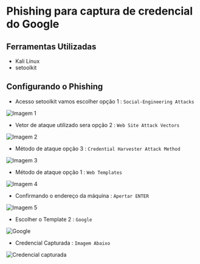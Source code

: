 # Phishing para captura de credencial do Google

## Ferramentas Utilizadas

* Kali Linux
* setoolkit


## Configurando o Phishing

* Acesso setoolkit vamos escolher opção 1 : ```` Social-Engineering Attacks ````
  
![Imagem 1](https://github.com/user-attachments/assets/987e15fc-8209-407e-8e75-5e0deb293365)



* Vetor de ataque utilizado sera opção 2 : ```` Web Site Attack Vectors ````
  
![Imagem 2](https://github.com/user-attachments/assets/1c38ab23-190d-4ef6-a0c3-bc04ea3cfbb0)

 

* Método de ataque opção 3 : ```` Credential Harvester Attack Method  ````
  
![Imagem 3](https://github.com/user-attachments/assets/4ffe1784-efa2-473b-b94b-e1d2385c7aa1)



* Método de ataque opção 1 : ```` Web Templates  ````
  
![Imagem 4](https://github.com/user-attachments/assets/68d94825-2a63-40c5-bedb-d29329e56876)



* Confirmando o endereço da máquina : ```` Apertar ENTER ````
  
![Imagem 5](https://github.com/user-attachments/assets/b533fc1e-1f97-4154-abfa-d3456bfebf86)


  
* Escolher o Template 2 : ```` Google ````
  
![Google](https://github.com/user-attachments/assets/3a75e63d-01fd-405c-83a4-2666704acaf5)

  

* Credencial Capturada : ```` Imagem Abaixo  ````
  
![Credencial capturada](https://github.com/user-attachments/assets/3b5ec29f-0c08-4857-839d-53abfe9f7682)

